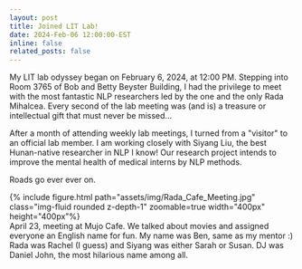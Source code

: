 ```yaml
---
layout: post
title: Joined LIT Lab!
date: 2024-Feb-06 12:00:00-EST
inline: false
related_posts: false
---
```

My LIT lab odyssey began on February 6, 2024, at 12:00 PM. Stepping into Room 3765 of Bob and Betty Beyster Building, I had the privilege to meet with the most fantastic NLP researchers led by the one and the only Rada Mihalcea. Every second of the lab meeting was (and is) a treasure or intellectual gift that must never be missed... 

After a month of attending weekly lab meetings, I turned from a "visitor" to an official lab member. I am working closely with Siyang Liu, the best Hunan-native researcher in NLP I know! Our research project intends to improve the mental health of medical interns by NLP methods. 

Roads go ever ever on.

<div class="row mt-3">
    <div class="col-sm mt-3 mt-md-0">
        {% include figure.html path="assets/img/Rada_Cafe_Meeting.jpg" class="img-fluid rounded z-depth-1" zoomable=true  width="400px" height="400px"%}
    </div>
</div>
<div class="caption">
    April 23, meeting at Mujo Cafe. We talked about movies and assigned everyone an English name for fun. My name was Ben, same as my mentor :) Rada was Rachel (I guess) and Siyang was either Sarah or Susan. DJ was Daniel John, the most hilarious name among all.   
</div>  
 

